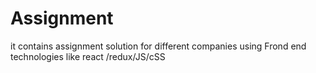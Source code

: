 # Assignment
it contains assignment solution  for different companies using Frond end technologies like react /redux/JS/cSS
